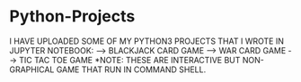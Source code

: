 # Python-Projects
I HAVE UPLOADED SOME OF MY PYTHON3 PROJECTS THAT I WROTE IN JUPYTER NOTEBOOK:
--> BLACKJACK CARD GAME
--> WAR CARD GAME
--> TIC TAC TOE GAME
*NOTE: THESE ARE INTERACTIVE BUT NON-GRAPHICAL GAME THAT RUN IN COMMAND SHELL.
